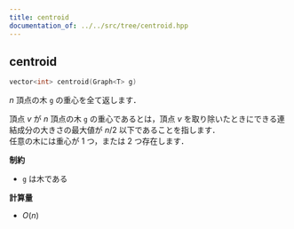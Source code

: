 ```yaml
---
title: centroid
documentation_of: ../../src/tree/centroid.hpp
---
```


## centroid

```cpp
vector<int> centroid(Graph<T> g)
```

$n$ 頂点の木 `g` の重心を全て返します．

頂点 $v$ が $n$ 頂点の木 `g` の重心であるとは，頂点 $v$ を取り除いたときにできる連結成分の大きさの最大値が $n / 2$ 以下であることを指します．<br>
任意の木には重心が $1$ つ，または $2$ つ存在します．

**制約**

- `g` は木である

**計算量**

- $O(n)$
